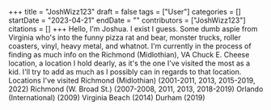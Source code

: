 +++
title = "JoshWizz123"
draft = false
tags = ["User"]
categories = []
startDate = "2023-04-21"
endDate = ""
contributors = ["JoshWizz123"]
citations = []
+++
Hello, I'm Joshua. I exist I guess.
Some dumb aspie from Virginia who's into the funny pizza rat and bear, monster trucks, roller coasters, vinyl, heavy metal, and whatnot.
I'm currently in the process of finding as much info on the Richmond (Midlothian), VA Chuck E. Cheese location, a location I hold dearly, as it's the one I've visited the most as a kid. I'll try to add as much as I possibly can in regards to that location.
Locations I've visited
Richmond (Midlothian) (2001-2011, 2013, 2015-2019, 2022)
Richmond (W. Broad St.) (2007-2008, 2011, 2013, 2018-2019)
Orlando (International) (2009)
Virginia Beach (2014)
Durham (2019)
